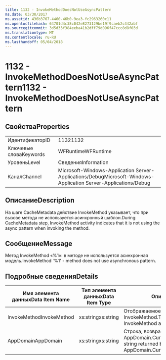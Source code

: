 ```yaml
---
title: 1132 - InvokeMethodDoesNotUseAsyncPattern
ms.date: 03/30/2017
ms.assetid: 436b3767-4460-46b0-9ea3-fc2963260c11
ms.openlocfilehash: 64701d4c38c042e8273129be19f9caeb2c442abf
ms.sourcegitcommit: 3d5d33f384eeba41b2dff79d096f47ccc8d8f03d
ms.translationtype: MT
ms.contentlocale: ru-RU
ms.lasthandoff: 05/04/2018
---
```

# <a name="1132---invokemethoddoesnotuseasyncpattern"></a><span data-ttu-id="3b5b1-102">1132 - InvokeMethodDoesNotUseAsyncPattern</span><span class="sxs-lookup"><span data-stu-id="3b5b1-102">1132 - InvokeMethodDoesNotUseAsyncPattern</span></span>
## <a name="properties"></a><span data-ttu-id="3b5b1-103">Свойства</span><span class="sxs-lookup"><span data-stu-id="3b5b1-103">Properties</span></span>  
  
|||  
|-|-|  
|<span data-ttu-id="3b5b1-104">Идентификатор</span><span class="sxs-lookup"><span data-stu-id="3b5b1-104">ID</span></span>|<span data-ttu-id="3b5b1-105">1132</span><span class="sxs-lookup"><span data-stu-id="3b5b1-105">1132</span></span>|  
|<span data-ttu-id="3b5b1-106">Ключевые слова</span><span class="sxs-lookup"><span data-stu-id="3b5b1-106">Keywords</span></span>|<span data-ttu-id="3b5b1-107">WFRuntime</span><span class="sxs-lookup"><span data-stu-id="3b5b1-107">WFRuntime</span></span>|  
|<span data-ttu-id="3b5b1-108">Уровень</span><span class="sxs-lookup"><span data-stu-id="3b5b1-108">Level</span></span>|<span data-ttu-id="3b5b1-109">Сведения</span><span class="sxs-lookup"><span data-stu-id="3b5b1-109">Information</span></span>|  
|<span data-ttu-id="3b5b1-110">Канал</span><span class="sxs-lookup"><span data-stu-id="3b5b1-110">Channel</span></span>|<span data-ttu-id="3b5b1-111">Microsoft-Windows-Application Server-Applications/Debug</span><span class="sxs-lookup"><span data-stu-id="3b5b1-111">Microsoft-Windows-Application Server-Applications/Debug</span></span>|  
  
## <a name="description"></a><span data-ttu-id="3b5b1-112">Описание</span><span class="sxs-lookup"><span data-stu-id="3b5b1-112">Description</span></span>  
 <span data-ttu-id="3b5b1-113">На шаге CacheMetadata действие InvokeMethod указывает, что при вызове метода не используется асинхронный шаблон.</span><span class="sxs-lookup"><span data-stu-id="3b5b1-113">During CacheMetadata step, InvokeMethod activity indicates that it is not using the async pattern when invoking the method.</span></span>  
  
## <a name="message"></a><span data-ttu-id="3b5b1-114">Сообщение</span><span class="sxs-lookup"><span data-stu-id="3b5b1-114">Message</span></span>  
 <span data-ttu-id="3b5b1-115">Метод InvokeMethod «%1»: в методе не используется асинхронная модель.</span><span class="sxs-lookup"><span data-stu-id="3b5b1-115">InvokeMethod '%1' - method does not use asynchronous pattern.</span></span>  
  
## <a name="details"></a><span data-ttu-id="3b5b1-116">Подробные сведения</span><span class="sxs-lookup"><span data-stu-id="3b5b1-116">Details</span></span>  
  
|<span data-ttu-id="3b5b1-117">Имя элемента данных</span><span class="sxs-lookup"><span data-stu-id="3b5b1-117">Data Item Name</span></span>|<span data-ttu-id="3b5b1-118">Тип элемента данных</span><span class="sxs-lookup"><span data-stu-id="3b5b1-118">Data Item Type</span></span>|<span data-ttu-id="3b5b1-119">Описание</span><span class="sxs-lookup"><span data-stu-id="3b5b1-119">Description</span></span>|  
|--------------------|--------------------|-----------------|  
|<span data-ttu-id="3b5b1-120">InvokeMethod</span><span class="sxs-lookup"><span data-stu-id="3b5b1-120">InvokeMethod</span></span>|<span data-ttu-id="3b5b1-121">xs:string</span><span class="sxs-lookup"><span data-stu-id="3b5b1-121">xs:string</span></span>|<span data-ttu-id="3b5b1-122">Отображаемое имя действия InvokeMethod.</span><span class="sxs-lookup"><span data-stu-id="3b5b1-122">The display name of the InvokeMethod activity.</span></span>|  
|<span data-ttu-id="3b5b1-123">AppDomain</span><span class="sxs-lookup"><span data-stu-id="3b5b1-123">AppDomain</span></span>|<span data-ttu-id="3b5b1-124">xs:string</span><span class="sxs-lookup"><span data-stu-id="3b5b1-124">xs:string</span></span>|<span data-ttu-id="3b5b1-125">Строка, возвращаемая AppDomain.CurrentDomain.FriendlyName.</span><span class="sxs-lookup"><span data-stu-id="3b5b1-125">The string returned by AppDomain.CurrentDomain.FriendlyName.</span></span>|
